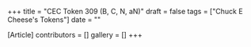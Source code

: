 +++
title = "CEC Token 309 (B, C, N, aN)"
draft = false
tags = ["Chuck E Cheese's Tokens"]
date = ""

[Article]
contributors = []
gallery = []
+++